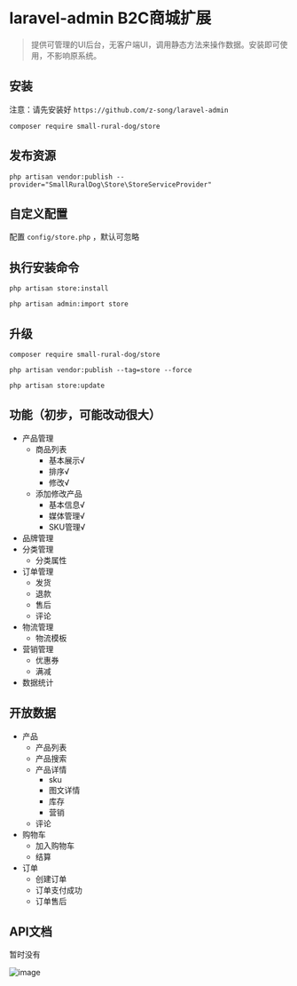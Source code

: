 laravel-admin B2C商城扩展
======



> 提供可管理的UI后台，无客户端UI，调用静态方法来操作数据。安装即可使用，不影响原系统。

## 安装
注意：请先安装好 `https://github.com/z-song/laravel-admin`
```
composer require small-rural-dog/store
```
## 发布资源
```
php artisan vendor:publish --provider="SmallRuralDog\Store\StoreServiceProvider"
```
## 自定义配置

配置 `config/store.php` ，默认可忽略

## 执行安装命令
```
php artisan store:install

php artisan admin:import store
```

## 升级
```
composer require small-rural-dog/store

php artisan vendor:publish --tag=store --force

php artisan store:update
```

## 功能（初步，可能改动很大）

- 产品管理
    - 商品列表
      - 基本展示√
      - 排序√
      - 修改√
    - 添加修改产品
      - 基本信息√
      - 媒体管理√
      - SKU管理√
- 品牌管理
- 分类管理
  - 分类属性
- 订单管理
    - 发货
    - 退款
    - 售后
    - 评论
- 物流管理
    - 物流模板
- 营销管理
    - 优惠券
    - 满减
- 数据统计

## 开放数据

- 产品
   - 产品列表
   - 产品搜索
   - 产品详情
      - sku
      - 图文详情
      - 库存
      - 营销
   - 评论
- 购物车
    - 加入购物车
    - 结算
- 订单
    - 创建订单
    - 订单支付成功
    - 订单售后

## API文档

暂时没有

![image](https://user-images.githubusercontent.com/5151848/53393898-8e9ec600-39d8-11e9-959d-e3c67fd94e90.png)
